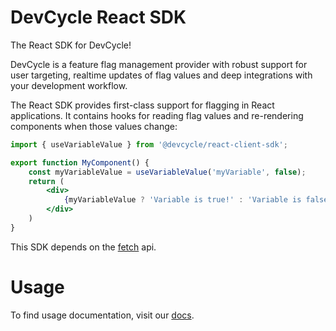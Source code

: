 # DevCycle React SDK

The React SDK for DevCycle!

DevCycle is a feature flag management provider with robust support for user targeting, realtime updates of flag values
and deep integrations with your development workflow.

The React SDK provides first-class support for flagging in React applications. It contains hooks for reading flag 
values and re-rendering components when those values change:
```jsx
import { useVariableValue } from '@devcycle/react-client-sdk';

export function MyComponent() {
    const myVariableValue = useVariableValue('myVariable', false);
    return (
        <div>
            {myVariableValue ? 'Variable is true!' : 'Variable is false!'}
        </div>
    )
}
```
This SDK depends on the [fetch](https://github.com/BuilderIO/this-package-uses-fetch) api.

# Usage

To find usage documentation, visit our [docs](https://docs.devcycle.com/docs/sdk/client-side-sdks/react).
